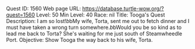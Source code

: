 Quest ID: 1560
Web page URL: https://database.turtle-wow.org/?quest=1560
Level: 50
Min Level: 40
Race: nil
Title: Tooga's Quest
Description: I am so lost!$b$bMy wife, Torta, sent me out to fetch dinner and I must have taken a wrong turn somewhere.$b$bWould you be so kind as to lead me back to Torta? She's waiting for me just south of Steamwheedle Port.
Objective: Show Tooga the way back to his wife, Torta.
